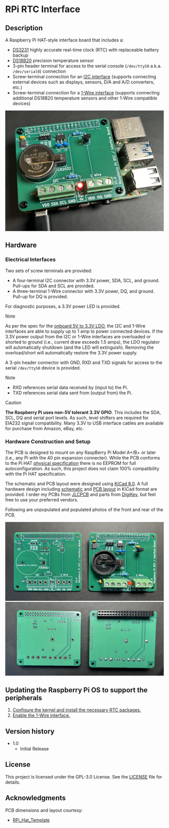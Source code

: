 # RPi RTC Interface

## Description

A Raspberry Pi HAT-style interface board that includes a:
* [DS3231](https://www.analog.com/en/products/ds3231.html) highly accurate real-time clock (RTC) with replaceable battery backup
* [DS18B20](https://www.analog.com/en/products/ds18b20.html) precision temperature sensor
* 3-pin header terminal for access to the serial console (`/dev/ttyS0` a.k.a. `/dev/serial0`) connection
* Screw-terminal connection for an [I2C interface](https://en.wikipedia.org/wiki/I%C2%B2C) (supports connecting  external devices such as displays, sensors, D/A and A/D converters, etc.)
* Screw-terminal connection for a [1-Wire interface](https://en.wikipedia.org/wiki/1-Wire) (supports connecting additional DS18B20 temperature sensors and other 1-Wire compatible devices)
<p align="center">
  <img src="Mounted.jpg" alt="Completed hardware"/>
</p>

## Hardware
### Electrical Interfaces

Two sets of screw terminals are provided:
* A four-terminal I2C connector with 3.3V power, SDA, SCL, and ground. Pull-ups for SDA and SCL are provided.
* A three-terminal 1-Wire connector with 3.3V power, DQ, and ground. Pull-up for DQ is provided.

For diagnostic purposes, a 3.3V power LED is provided. 
> [!NOTE]
> As per the spec for the [onboard 5V to 3.3V LDO](https://www.diodes.com/assets/Datasheets/AP7361EA.pdf), the I2C and 1-Wire interfaces are able to supply up to 1 amp to power connected devices. If the 3.3V power output from the I2C or 1-Wire interfaces are overloaded or shorted to ground (i.e., current draw exceeds 1.5 amps), the LDO regulator will automatically shutdown (and the LED will extinguish). Removing the overload/short will automatically restore the 3.3V power supply.

A 3-pin header connector with GND, RXD and TXD signals for access to the serial `/dev/ttyS0` device is provided. 
> [!NOTE]
> * RXD references serial data received by (input to) the Pi.
> * TXD references serial data sent from (output from) the Pi.

> [!CAUTION]
> **The Raspberry Pi uses non-5V tolerant 3.3V GPIO**. This includes the SDA, SCL, DQ and serial port levels. As such, level shifters are required for EIA232 signal compatibility. Many 3.3V to USB interface cables are available for purchase from Amazon, eBay, etc.

### Hardware Construction and Setup

The PCB is designed to mount on any RaspBerry Pi Model A+/B+ or later (i.e., any Pi with the 40 pin expansion connecter). While the PCB conforms to the Pi HAT [physical specification](https://github.com/raspberrypi/hats/blob/master/hat-board-mechanical.pdf) there is no EEPROM for full autoconfiguration. As such, this project does not claim 100% compatibility with the Pi HAT specification. 

The schematic and PCB layout were designed using [KiCad 8.0](https://www.kicad.org/). A full hardware design including [schematic](schematic.pdf) and [PCB layout](RPi_RTC_Interface_model.jpg) in KiCad format are provided. I order my PCBs from [JLCPCB](https://jlcpcb.com/) and parts from [DigiKey](https://digikey.com), but feel free to use your preferred vendors. 

Following are unpopulated and populated photos of the front and rear of the PCB.
<p align="center">
  <img src="PCB_front.jpg" alt="PCB front view"/>
  <img src="PCB_rear.jpg" alt="PCB read view"/>
</p>

## Updating the Raspberry Pi OS to support the peripherals

1. [Configure the kernel and install the necessary RTC packages.](https://pimylifeup.com/raspberry-pi-rtc/)
2. [Enable the 1-Wire interface.](https://www.circuitbasics.com/raspberry-pi-ds18b20-temperature-sensor-tutorial/)
 
## Version history

* 1.0
    * Initial Release

## License

This project is licensed under the GPL-3.0 License. See the [LICENSE](LICENSE) file for details.

## Acknowledgments

PCB dimensions and layout courtesy:
* [RPi_Hat_Template](https://github.com/devbisme/RPi_Hat_Template)

